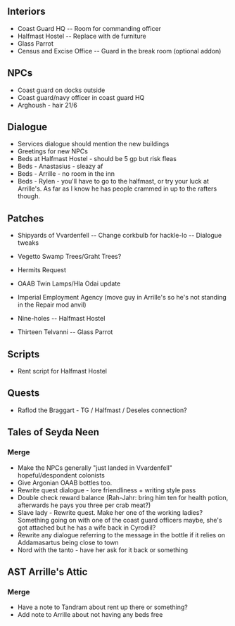 ## Interiors
* Coast Guard HQ
-- Room for commanding officer  
* Halfmast Hostel
-- Replace with de furniture
* Glass Parrot
* Census and Excise Office
-- Guard in the break room (optional addon)  

## NPCs
* Coast guard on docks outside
* Coast guard/navy officer in coast guard HQ
* Arghoush - hair 21/6

## Dialogue
* Services dialogue should mention the new buildings
* Greetings for new NPCs
* Beds at Halfmast Hostel - should be 5 gp but risk fleas
* Beds - Anastasius - sleazy af
* Beds - Arrille - no room in the inn
* Beds - Rylen - you'll have to go to the halfmast, or try your luck at Arrille's. As far as I know he has people crammed in up to the rafters though.

## Patches
* Shipyards of Vvardenfell
-- Change corkbulb for hackle-lo
-- Dialogue tweaks
* Vegetto Swamp Trees/Graht Trees?
* Hermits Request
* OAAB Twin Lamps/Hla Odai update
* Imperial Employment Agency (move guy in Arrille's so he's not standing in the Repair mod anvil)

* Nine-holes 
-- Halfmast Hostel

* Thirteen Telvanni
-- Glass Parrot

## Scripts
* Rent script for Halfmast Hostel

## Quests
* Raflod the Braggart - TG / Halfmast / Deseles connection?

## Tales of Seyda Neen
### Merge
* Make the NPCs generally "just landed in Vvardenfell" hopeful/despondent colonists
* Give Argonian OAAB bottles too.
* Rewrite quest dialogue - lore friendliness + writing style pass
* Double check reward balance (Rah-Jahr: bring him ten for health potion, afterwards he pays you three per crab meat?)
* Slave lady - Rewrite quest. Make her one of the working ladies? Something going on with one of the coast guard officers maybe, she's got attached but he has a wife back in Cyrodiil?
* Rewrite any dialogue referring to the message in the bottle if it relies on Addamasartus being close to town
* Nord with the tanto - have her ask for it back or something

## AST Arrille's Attic
### Merge
* Have a note to Tandram about rent up there or something?
* Add note to Arrille about not having any beds free
